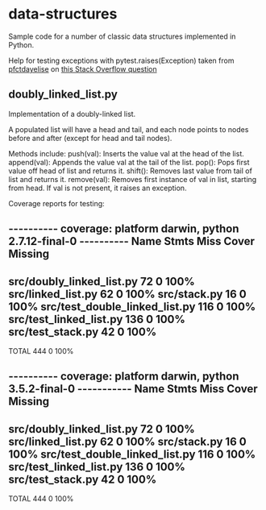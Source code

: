 # data-structures
Sample code for a number of classic data structures implemented in Python.

Help for testing exceptions with pytest.raises(Exception) taken from [pfctdayelise](http://stackoverflow.com/users/54056/pfctdayelise) on [this Stack Overflow question](http://stackoverflow.com/questions/15012539/using-pytest-raises-to-catch-expected-custom-error)

## doubly_linked_list.py
Implementation of a doubly-linked list.

A populated list will have a head and tail, and each node points to nodes before and after (except for head and tail nodes).

Methods include:
push(val): Inserts the value val at the head of the list.
append(val): Appends the value val at the tail of the list.
pop(): Pops first value off head of list and returns it.
shift(): Removes last value from tail of list and returns it.
remove(val): Removes first instance of val in list, starting from head. If val is not present, it raises an exception.

Coverage reports for testing:

---------- coverage: platform darwin, python 2.7.12-final-0 ----------
Name                             Stmts   Miss  Cover   Missing
--------------------------------------------------------------
src/doubly_linked_list.py           72      0   100%
src/linked_list.py                  62      0   100%
src/stack.py                        16      0   100%
src/test_double_linked_list.py     116      0   100%
src/test_linked_list.py            136      0   100%
src/test_stack.py                   42      0   100%
--------------------------------------------------------------
TOTAL                              444      0   100%


---------- coverage: platform darwin, python 3.5.2-final-0 -----------
Name                             Stmts   Miss  Cover   Missing
--------------------------------------------------------------
src/doubly_linked_list.py           72      0   100%
src/linked_list.py                  62      0   100%
src/stack.py                        16      0   100%
src/test_double_linked_list.py     116      0   100%
src/test_linked_list.py            136      0   100%
src/test_stack.py                   42      0   100%
--------------------------------------------------------------
TOTAL                              444      0   100%
